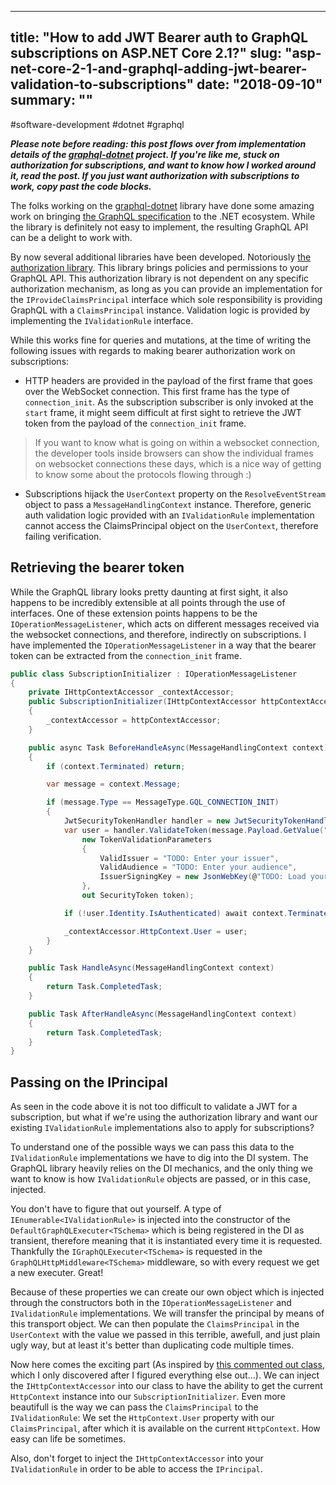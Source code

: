 
---
title: "How to add JWT Bearer auth to GraphQL subscriptions on ASP.NET Core 2.1?"
slug: "asp-net-core-2-1-and-graphql-adding-jwt-bearer-validation-to-subscriptions"
date: "2018-09-10"
summary: ""
---

#software-development #dotnet #graphql

***Please note before reading: this post flows over from implementation details of the [graphql-dotnet](https://github.com/graphql-dotnet/) project. If you're like me, stuck on authorization for subscriptions, and want to know how I worked around it, read the post. If you just want authorization with subscriptions to work, copy past the code blocks.***

The folks working on the [graphql-dotnet](https://github.com/graphql-dotnet/graphql-dotnet) library have done some amazing work on bringing [the GraphQL specification](https://facebook.github.io/graphql/) to the .NET ecosystem. While the library is definitely not easy to implement, the resulting GraphQL API can be a delight to work with.

By now several additional libraries have been developed. Notoriously [the authorization library](https://github.com/graphql-dotnet/authorization). This library brings policies and permissions to your GraphQL API. This authorization library is not dependent on any specific authorization mechanism, as long as you can provide an implementation for the `IProvideClaimsPrincipal` interface which sole responsibility is providing GraphQL with a `ClaimsPrincipal` instance. Validation logic is provided by implementing the `IValidationRule` interface.

While this works fine for queries and mutations, at the time of writing the following issues with regards to making bearer authorization work on subscriptions:

* HTTP headers are provided in the payload of the first frame that goes over the WebSocket connection. This first frame has the type of `connection_init`. As the subscription subscriber is only invoked at the `start` frame, it might seem difficult at first sight to retrieve the JWT token from the payload of the `connection_init` frame.

> If you want to know what is going on within a websocket connection, the developer tools inside browsers can show the individual frames on websocket connections these days, which is a nice way of getting to know some about the protocols flowing through :)

* Subscriptions hijack the `UserContext` property on the `ResolveEventStream` object to pass a `MessageHandlingContext` instance. Therefore, generic auth validation logic provided with an `IValidationRule` implementation cannot access the ClaimsPrincipal object on the `UserContext`, therefore failing verification.

## Retrieving the bearer token

While the GraphQL library looks pretty daunting at first sight, it also happens to be incredibly extensible at all points through the use of interfaces. One of these extension points happens to be the `IOperationMessageListener`, which acts on different messages received via the websocket connections, and therefore, indirectly on subscriptions. I have implemented the `IOperationMessageListener` in a way that the bearer token can be extracted from the `connection_init` frame.

```csharp
public class SubscriptionInitializer : IOperationMessageListener
{
    private IHttpContextAccessor _contextAccessor;
    public SubscriptionInitializer(IHttpContextAccessor httpContextAccessor)
    {
        _contextAccessor = httpContextAccessor;
    }

    public async Task BeforeHandleAsync(MessageHandlingContext context)
    {
        if (context.Terminated) return;

        var message = context.Message;

        if (message.Type == MessageType.GQL_CONNECTION_INIT)
        {
            JwtSecurityTokenHandler handler = new JwtSecurityTokenHandler();
            var user = handler.ValidateToken(message.Payload.GetValue("Authorization").ToString().Replace("Bearer ", ""),
                new TokenValidationParameters
                {
                    ValidIssuer = "TODO: Enter your issuer",
                    ValidAudience = "TODO: Enter your audience",
                    IssuerSigningKey = new JsonWebKey(@"TODO: Load your JWKS")
                },
                out SecurityToken token);

            if (!user.Identity.IsAuthenticated) await context.Terminate();

            _contextAccessor.HttpContext.User = user;
        }
    }

    public Task HandleAsync(MessageHandlingContext context)
    {
        return Task.CompletedTask;
    }

    public Task AfterHandleAsync(MessageHandlingContext context)
    {
        return Task.CompletedTask;
    }
}
```

## Passing on the IPrincipal

As seen in the code above it is not too difficult to validate a JWT for a subscription, but what if we're using the authorization library and want our existing `IValidationRule` implementations also to apply for subscriptions?

To understand one of the possible ways we can pass this data to the `IValidationRule` implementations we have to dig into the DI system. The GraphQL library heavily relies on the DI mechanics, and the only thing we want to know is how `IValidationRule` objects are passed, or in this case, injected.

You don't have to figure that out yourself. A type of `IEnumerable<IValidationRule>` is injected into the constructor of the `DefaultGraphQLExecuter<TSchema>` which is being registered in the DI as transient, therefore meaning that it is instantiated every time it is requested. Thankfully the `IGraphQLExecuter<TSchema>` is requested in the `GraphQLHttpMiddleware<TSchema>` middleware, so with every request we get a new executer. Great!

Because of these properties we can create our own object which is injected through the constructors both in the `IOperationMessageListener` and `IValidationRule` implementations. We will transfer the principal by means of this transport object. We can then populate the `ClaimsPrincipal` in the `UserContext` with the value we passed in this terrible, awefull, and just plain ugly way, but at least it's better than duplicating code multiple times.

Now here comes the exciting part (As inspired by [this commented out class](https://github.com/graphql-dotnet/server/blob/develop/samples/Samples.Server/AddAuthenticator.cs), which I only discovered after I figured everything else out…). We can inject the `IHttpContextAccessor` into our class to have the ability to get the current `HttpContext` instance into our `SubscriptionInitializer`. Even more beautifull is the way we can pass the `ClaimsPrincipal` to the `IValidationRule`: We set the `HttpContext.User` property with our `ClaimsPrincipal`, after which it is available on the current `HttpContext`. How easy can life be sometimes.

Also, don't forget to inject the `IHttpContextAccessor` into your `IValidationRule` in order to be able to access the `IPrincipal`.
